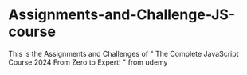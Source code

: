 # Assignments-and-Challenge-JS-course
This is the Assignments and Challenges of " The Complete JavaScript Course 2024 From Zero to Expert! " from udemy
